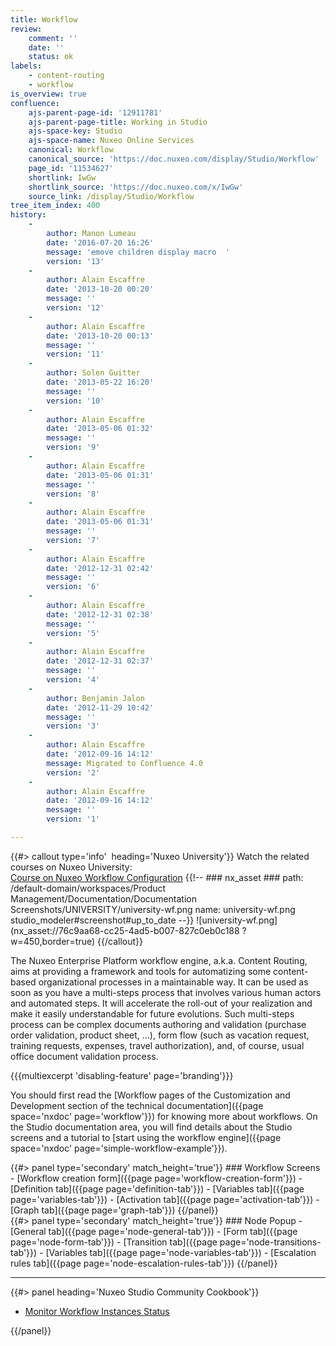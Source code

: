 ```yaml
---
title: Workflow
review:
    comment: ''
    date: ''
    status: ok
labels:
    - content-routing
    - workflow
is_overview: true
confluence:
    ajs-parent-page-id: '12911781'
    ajs-parent-page-title: Working in Studio
    ajs-space-key: Studio
    ajs-space-name: Nuxeo Online Services
    canonical: Workflow
    canonical_source: 'https://doc.nuxeo.com/display/Studio/Workflow'
    page_id: '11534627'
    shortlink: IwGw
    shortlink_source: 'https://doc.nuxeo.com/x/IwGw'
    source_link: /display/Studio/Workflow
tree_item_index: 400
history:
    -
        author: Manon Lumeau
        date: '2016-07-20 16:26'
        message: 'emove children display macro  '
        version: '13'
    -
        author: Alain Escaffre
        date: '2013-10-20 00:20'
        message: ''
        version: '12'
    -
        author: Alain Escaffre
        date: '2013-10-20 00:13'
        message: ''
        version: '11'
    -
        author: Solen Guitter
        date: '2013-05-22 16:20'
        message: ''
        version: '10'
    -
        author: Alain Escaffre
        date: '2013-05-06 01:32'
        message: ''
        version: '9'
    -
        author: Alain Escaffre
        date: '2013-05-06 01:31'
        message: ''
        version: '8'
    -
        author: Alain Escaffre
        date: '2013-05-06 01:31'
        message: ''
        version: '7'
    -
        author: Alain Escaffre
        date: '2012-12-31 02:42'
        message: ''
        version: '6'
    -
        author: Alain Escaffre
        date: '2012-12-31 02:38'
        message: ''
        version: '5'
    -
        author: Alain Escaffre
        date: '2012-12-31 02:37'
        message: ''
        version: '4'
    -
        author: Benjamin Jalon
        date: '2012-11-29 10:42'
        message: ''
        version: '3'
    -
        author: Alain Escaffre
        date: '2012-09-16 14:12'
        message: Migrated to Confluence 4.0
        version: '2'
    -
        author: Alain Escaffre
        date: '2012-09-16 14:12'
        message: ''
        version: '1'

---
```


{{#> callout type='info'  heading='Nuxeo University'}}
Watch the related courses on Nuxeo University:</br>
[Course on Nuxeo Workflow Configuration](https://university.nuxeo.com/learn/course/external/view/elearning/39/workflow-engine-2021)
{{!--     ### nx_asset ###
    path: /default-domain/workspaces/Product Management/Documentation/Documentation Screenshots/UNIVERSITY/university-wf.png
    name: university-wf.png
    studio_modeler#screenshot#up_to_date
--}}
![university-wf.png](nx_asset://76c9aa68-cc25-4ad5-b007-827c0eb0c188 ?w=450,border=true)
{{/callout}}

The Nuxeo Enterprise Platform workflow engine, a.k.a. Content Routing, aims at providing a framework and tools for automatizing some content-based organizational processes in a maintainable way. It can be used as soon as you have a multi-steps process that involves various human actors and automated steps. It will accelerate the roll-out of your realization and make it easily understandable for future evolutions. Such multi-steps process can be complex documents authoring and validation (purchase order validation, product sheet, &hellip;), form flow (such as vacation request, training requests, expenses, travel authorization), and, of course, usual office document validation process.

{{{multiexcerpt 'disabling-feature' page='branding'}}}

You should first read the [Workflow pages of the Customization and Development section of the technical documentation]({{page space='nxdoc' page='workflow'}}) for knowing more about workflows. On the Studio documentation area, you will find details about the Studio screens and a tutorial to [start using the workflow engine]({{page space='nxdoc' page='simple-workflow-example'}}).
<div class="row" data-equalizer data-equalize-on="medium">
<div class="column medium-6">
{{#> panel type='secondary' match_height='true'}}
### Workflow Screens
- [Workflow creation form]({{page page='workflow-creation-form'}})
- [Definition tab]({{page page='definition-tab'}})
- [Variables tab]({{page page='variables-tab'}})
- [Activation tab]({{page page='activation-tab'}})
- [Graph tab]({{page page='graph-tab'}})
{{/panel}}
</div>

<div class="column medium-6">
{{#> panel type='secondary' match_height='true'}}
### Node Popup
- [General tab]({{page page='node-general-tab'}})
- [Form tab]({{page page='node-form-tab'}})
- [Transition tab]({{page page='node-transitions-tab'}})
- [Variables tab]({{page page='node-variables-tab'}})
- [Escalation rules tab]({{page page='node-escalation-rules-tab'}})
{{/panel}}
</div>
</div>

* * *

<div class="row" data-equalizer data-equalize-on="medium"><div class="column medium-6">{{#> panel heading='Nuxeo Studio Community Cookbook'}}

- [Monitor Workflow Instances Status](https://github.com/nuxeo/nuxeo-studio-community-cookbook/blob/master/modules/nuxeo/workflow-status)

{{/panel}}</div><div class="column medium-6">
</div></div>
